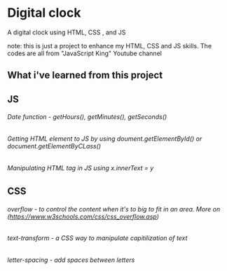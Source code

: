 # Digital clock
A digital clock using HTML, CSS , and JS

note: this is just a project to enhance my HTML, CSS and JS skills. The codes are all from "JavaScript King" Youtube channel

## What i've learned from this project
## JS
###### Date function - getHours(), getMinutes(), getSeconds()
###### Getting HTML element to JS by using doument.getElementById() or document.getElementByCLass()
###### Manipulating HTML tag in JS using x.innerText = y
## CSS
###### overflow - to control the content when it's to big to fit in an area. More on (https://www.w3schools.com/css/css_overflow.asp)
###### text-transform - a CSS way to manipulate capitilization of text
###### letter-spacing - add spaces between letters